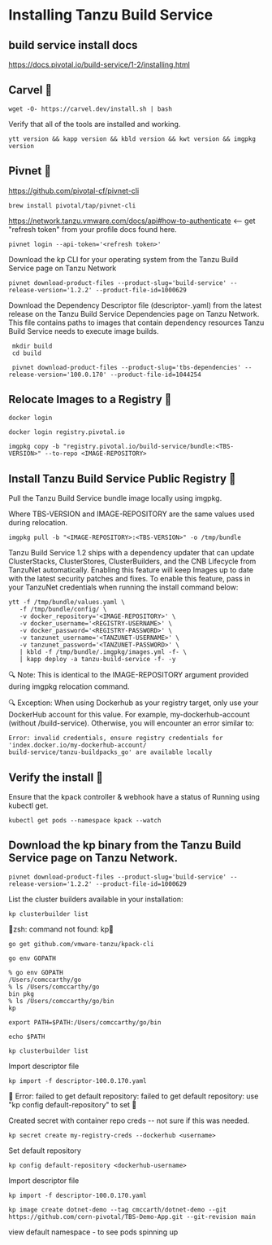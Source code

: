 # Installing Tanzu Build Service

 ## build service install docs

https://docs.pivotal.io/build-service/1-2/installing.html

 ## Carvel 🔧

```
wget -O- https://carvel.dev/install.sh | bash
```

Verify that all of the tools are installed and working.

```
ytt version && kapp version && kbld version && kwt version && imgpkg version
``` 

 ## Pivnet 🔧
 
 https://github.com/pivotal-cf/pivnet-cli
 
```
brew install pivotal/tap/pivnet-cli
```

https://network.tanzu.vmware.com/docs/api#how-to-authenticate <-- get "refresh token" from your profile docs found here.

``` 
pivnet login --api-token='<refresh token>'
```

Download the kp CLI for your operating system from the Tanzu Build Service page on Tanzu Network

```
pivnet download-product-files --product-slug='build-service' --release-version='1.2.2' --product-file-id=1000629
```


Download the Dependency Descriptor file (descriptor-<version>.yaml) from the latest release on the Tanzu Build Service Dependencies page on Tanzu Network. This file contains paths to images that contain dependency resources Tanzu Build Service needs to execute image builds.
 
```
 mkdir build
 cd build
 
 pivnet download-product-files --product-slug='tbs-dependencies' --release-version='100.0.170' --product-file-id=1044254
 ```

 ## Relocate Images to a Registry 🔧
 
 
 ```
 docker login
 ```
 
 ```
 docker login registry.pivotal.io
 ```
 
 ```
 imgpkg copy -b "registry.pivotal.io/build-service/bundle:<TBS-VERSION>" --to-repo <IMAGE-REPOSITORY>
 ```
  
  ## Install Tanzu Build Service Public Registry 🔧
 
 Pull the Tanzu Build Service bundle image locally using imgpkg.
 
 Where TBS-VERSION and IMAGE-REPOSITORY are the same values used during relocation.
 
 ```
 imgpkg pull -b "<IMAGE-REPOSITORY>:<TBS-VERSION>" -o /tmp/bundle
 ```
 
Tanzu Build Service 1.2 ships with a dependency updater that can update ClusterStacks, ClusterStores, ClusterBuilders, and the CNB Lifecycle from TanzuNet automatically. Enabling this feature will keep Images up to date with the latest security patches and fixes. To enable this feature, pass in your TanzuNet credentials when running the install command below:
 
 ```
 ytt -f /tmp/bundle/values.yaml \
    -f /tmp/bundle/config/ \
    -v docker_repository='<IMAGE-REPOSITORY>' \
    -v docker_username='<REGISTRY-USERNAME>' \
    -v docker_password='<REGISTRY-PASSWORD>' \
    -v tanzunet_username='<TANZUNET-USERNAME>' \
    -v tanzunet_password='<TANZUNET-PASSWORD>' \
    | kbld -f /tmp/bundle/.imgpkg/images.yml -f- \
    | kapp deploy -a tanzu-build-service -f- -y
 ```
🔍 Note: This is identical to the IMAGE-REPOSITORY argument provided during imgpkg relocation command. 
 
 
🔍 Exception: When using Dockerhub as your registry target, only use your DockerHub account for this value. For example, my-dockerhub-account (without /build-service). Otherwise, you will encounter an error similar to:
 ```
 Error: invalid credentials, ensure registry credentials for 'index.docker.io/my-dockerhub-account/
 build-service/tanzu-buildpacks_go' are available locally
 ```
 
 
 
 ## Verify the install 🔧
 
 Ensure that the kpack controller & webhook have a status of Running using kubectl get.
 
 ```
 kubectl get pods --namespace kpack --watch
 ```
 
 
 
 ## Download the kp binary from the Tanzu Build Service page on Tanzu Network.
 
 ```
 pivnet download-product-files --product-slug='build-service' --release-version='1.2.2' --product-file-id=1000629
 ```
 
 List the cluster builders available in your installation:
 
 ```
 kp clusterbuilder list
 ```

🚨zsh: command not found: kp🚨
 
 ```
 go get github.com/vmware-tanzu/kpack-cli
 ```
 
 ```
 go env GOPATH
 ```

```
% go env GOPATH
/Users/comccarthy/go
% ls /Users/comccarthy/go
bin	pkg
% ls /Users/comccarthy/go/bin 
kp
 ```
 
 ```
 export PATH=$PATH:/Users/comccarthy/go/bin
 ```
 
 ```
 echo $PATH
 ```
 
```
kp clusterbuilder list
```

 Import descriptor file
 
 ```
 kp import -f descriptor-100.0.170.yaml
 ```
 
🚨 Error: failed to get default repository: failed to get default repository: use "kp config default-repository" to set 🚨
 
 
 
Created secret with container repo creds -- not sure if this was needed.
 
 ```
 kp secret create my-registry-creds --dockerhub <username>
 ```

 Set default repository
 
 ```
 kp config default-repository <dockerhub-username>
 ```
 
 Import descriptor file
 
 ```
 kp import -f descriptor-100.0.170.yaml
 ```
 
 
``` 
kp image create dotnet-demo --tag cmccarth/dotnet-demo --git https://github.com/corn-pivotal/TBS-Demo-App.git --git-revision main
``` 
 
 
view default namespace - to see pods spinning up 
